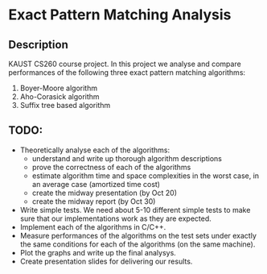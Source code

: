 Exact Pattern Matching Analysis
===============================

## Description

KAUST CS260 course project.
In this project we analyse and compare performances of the following three exact pattern matching algorithms:

1. Boyer-Moore algorithm
2. Aho-Corasick algorithm
3. Suffix tree based algorithm

## TODO:
* Theoretically analyse each of the algorithms:
  - understand and write up thorough algorithm descriptions
  - prove the correctness of each of the algorithms
  - estimate algorithm time and space complexities in the worst case, in an average case (amortized time cost)
  - create the midway presentation (by Oct 20)
  - create the midway report (by Oct 30)
* Write simple tests. We need about 5-10 different simple tests to make sure that our implementations work as they are expected.
* Implement each of the algorithms in C/C++.
* Measure performances of the algorithms on the test sets under exactly the same conditions for each of the algorithms (on the same machine).
* Plot the graphs and write up the final analysys.
* Create presentation slides for delivering our results.

